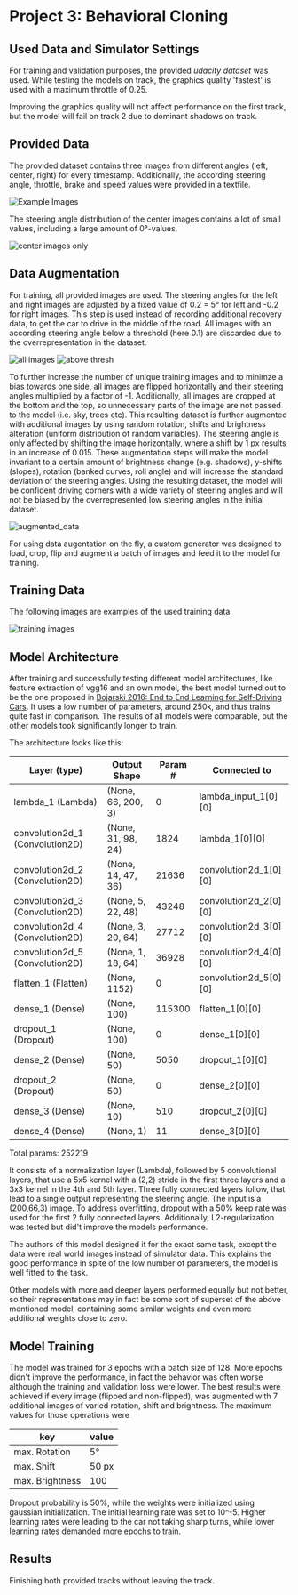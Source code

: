 # Project 3: Behavioral Cloning

## Used Data and Simulator Settings

For training and validation purposes, the provided *udacity dataset* was used.
While testing the models on track, the graphics quality 'fastest' is used with a maximum throttle of 0.25.

Improving the graphics quality will not affect performance on the first track, but the model will fail on track 2 due to 
dominant shadows on track.


## Provided Data

The provided dataset contains three images from different angles (left, center, right) for every timestamp. Additionally, 
the according steering angle, throttle, brake and speed values were provided in a textfile.

![Example Images](./example.png)

The steering angle distribution of the center images contains a lot of small values, including a large amount of 
0°-values. 

![center images only](./distri-center_images.png) 



## Data Augmentation

For training, all provided images are used. The steering angles for the left and right images are adjusted by a fixed 
value of 0.2 = 5° for left and -0.2 for right images. This step is used instead of recording additional recovery data, 
to get the car to drive in the middle of the road. 
All images with an according steering angle below a threshold (here 0.1) are discarded due to the overrepresentation in 
the dataset.

![all images](./distri-all_images.png)  ![above thresh](./distri-angle_above_thresh.png)

To further increase the number of unique training images and to minimze a bias towards one side, all images are flipped 
horizontally and their steering angles 
multiplied by a factor of -1. Additionally, all images are cropped at the bottom and the top, so unnecessary parts of 
the image are not passed to the model (i.e. sky, trees etc). 
This resulting dataset is further augmented with additional images by using random 
rotation, shifts and brightness alteration (uniform distribution of random variables). 
The steering angle is only affected by shifting the image horizontally, 
where a shift by 1 px results in an increase of 0.015. These augmentation steps will make the model invariant to a 
certain amount of brightness change (e.g. shadows), y-shifts (slopes), rotation (banked curves, roll angle) and will 
increase the standard deviation of the steering angles. Using the resulting dataset, the model will be confident driving 
corners with a wide variety of steering angles and will not be biased by the overrepresented low steering angles in the 
initial dataset. 

![augmented_data](./distri-augmented.png)

For using data augentation on the fly, a custom generator was designed to load, crop, flip and augment a batch of images and feed 
it to the model for training.  

## Training Data
The following images are examples of the used training data.

![training images](./train_examples.png)

## Model Architecture
After training and successfully testing different model architectures, like feature extraction of vgg16 and an own model, 
the best model turned out to be the one proposed in 
[Bojarski 2016: End to End Learning for Self-Driving Cars](http://images.nvidia.com/content/tegra/automotive/images/2016/solutions/pdf/end-to-end-dl-using-px.pdf).
It uses a low number of parameters, around 250k, and thus trains quite fast in comparison. The results of all models 
were comparable, but the other models took significantly longer to train.

The architecture looks like this:

Layer (type)   |                  Output Shape      |    Param #   |  Connected to  
----------------|-----------------------------------|---------------|-----------------------|                   
lambda_1 (Lambda)          |      (None, 66, 200, 3)  |  0     |      lambda_input_1[0][0]             
convolution2d_1 (Convolution2D)|  (None, 31, 98, 24)|    1824 |       lambda_1[0][0]                   
convolution2d_2 (Convolution2D)|  (None, 14, 47, 36)|    21636 |      convolution2d_1[0][0]            
convolution2d_3 (Convolution2D)|  (None, 5, 22, 48)|     43248|       convolution2d_2[0][0]            
convolution2d_4 (Convolution2D)|  (None, 3, 20, 64)|     27712 |      convolution2d_3[0][0]            
convolution2d_5 (Convolution2D)|  (None, 1, 18, 64)|     36928 |      convolution2d_4[0][0]            
flatten_1 (Flatten) |             (None, 1152)|          0  |         convolution2d_5[0][0]            
dense_1 (Dense) |                 (None, 100)|           115300 |     flatten_1[0][0]                  
dropout_1 (Dropout) |             (None, 100)|           0   |        dense_1[0][0]                    
dense_2 (Dense)|                  (None, 50)|            5050 |       dropout_1[0][0]                  
dropout_2 (Dropout) |             (None, 50)|            0  |         dense_2[0][0]                    
dense_3 (Dense)|                  (None, 10)|            510 |        dropout_2[0][0]                  
dense_4 (Dense) |                 (None, 1)|             11  |        dense_3[0][0]                    
Total params: 252219

It consists of a normalization layer (Lambda), followed by 5 convolutional layers, that use a 5x5 kernel with a (2,2) stride in 
the first three layers and a 3x3 kernel in the 4th and 5th layer. Three fully connected layers follow, that lead to a 
single output representing the steering angle. The input is a (200,66,3) image.
To address overfitting, dropout with a 50% keep rate was used for the first 2 fully connected layers. Additionally, 
L2-regularization was tested but did't improve the models performance.

The authors of this model designed it for the exact same task, except the data were real world images instead of 
simulator data. This 
explains the good performance in spite of the low number of parameters, the model is well fitted to the task.

Other models with more and deeper layers performed equally but not better, so their representations may in fact be some 
sort of superset of the above mentioned model, containing some similar weights and even more additional weights close to 
zero.
 

## Model Training
The model was trained for 3 epochs with a batch size of 128. More epochs didn't improve the performance, in fact the 
behavior was often worse although the training and validation loss were lower.
The best results were achieved if every image (flipped and non-flipped), was augmented with 7 additional images of 
varied rotation, shift and brightness. The maximum values for those operations were

key | value
---|---
max. Rotation | 5°
max. Shift | 50 px
max. Brightness | 100

Dropout probability is 50%, while the weights were initialized using gaussian initialization. The initial learning rate 
was set to 10^-5. Higher learning rates were leading to the car not taking sharp turns, while lower learning rates 
demanded more epochs to train.  


## Results

Finishing both provided tracks without leaving the track.



